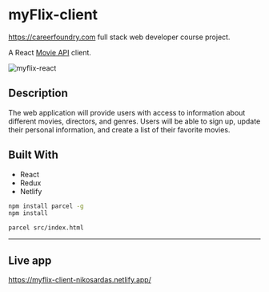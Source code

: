 # myFlix-client
https://careerfoundry.com full stack web developer course project.<br>

A React [Movie API](https://github.com/NikoSardas/myFlix) client.

![myflix-react](https://user-images.githubusercontent.com/89710667/143929510-6b3f6110-1ac7-485c-8f4c-583dbabb6765.gif)

## Description
The web application will provide users with access to information about different
movies, directors, and genres. Users will be able to sign up, update their
personal information, and create a list of their favorite movies.

## Built With
- React
- Redux
- Netlify

```bash
npm install parcel -g
npm install
```

```bash
parcel src/index.html
```
---

## Live app
https://myflix-client-nikosardas.netlify.app/
